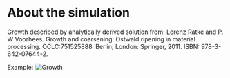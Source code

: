 # About the simulation

Growth described by analytically derived solution from:
Lorenz Ratke and P. W Voorhees. Growth and coarsening: Ostwald ripening in material processing. OCLC:751525888. Berlin; London: Springer, 2011. ISBN: 978-3-642-07644-2.

Example:
![Growth](https://github.com/shahaniRG/sinogram_changepoint_detection/blob/master/SimulateSinogram/growth.jpg?raw=true)
